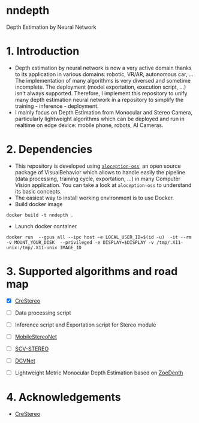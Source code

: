 # nndepth
Depth Estimation by Neural Network


# 1. Introduction
- Depth estimation by neural network is now a very active domain thanks to its application in various domains: robotic, VR/AR, autonomous car, ... The implementation of many algorithms is very diversed and sometime incomplete. The deployment (model exportation, execution script, ...) isn't always supported. Therefore, I implement this repository to unify many depth estimation neural network in a repository to simplify the training - inference - deployment.
- I mainly focus on Depth Estimation from Monocular and Stereo Camera, particularly lightweight algorithms which can be deployed and run in realtime on edge device: mobile phone, robots, AI Cameras.

# 2. Dependencies
- This repository is developed using [`aloception-oss`](https://github.com/Visual-Behavior/aloception-oss), an open source package of VisualBehavior which allows to handle easily the pipeline (data processing, training cycle, exportation, ...) in many Computer Vision application. You can take a look at `aloception-oss` to understand its basic concepts.
- The easiest way to install working environment is to use Docker.
- Build docker image
```
docker build -t nndepth .
```
- Launch docker container
```
docker run  --gpus all --ipc host -e LOCAL_USER_ID=$(id -u)  -it --rm  -v MOUNT_YOUR_DISK  --privileged -e DISPLAY=$DISPLAY -v /tmp/.X11-unix:/tmp/.X11-unix IMAGE_ID
```

# 3. Supported algorithms and road map
- [x] [CreStereo](https://arxiv.org/abs/2203.11483)
- [ ] Data processing script
- [ ] Inference script and Exportation script for Stereo module
- [ ] [MobileStereoNet](https://arxiv.org/pdf/2108.09770.pdf)
- [ ] [SCV-STEREO](https://arxiv.org/pdf/2107.08187.pdf)
- [ ] [DCVNet](https://arxiv.org/pdf/2103.17271.pdf)
- [ ] Lightweight Metric Monocular Depth Estimation based on [ZoeDepth](https://arxiv.org/abs/2302.12288)


# 4. Acknowledgements
- [CreStereo](https://github.com/megvii-research/CREStereo)